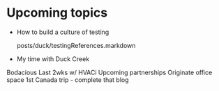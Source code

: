 # Upcoming topics

+ How to build a culture of testing

	posts/duck/testingReferences.markdown
	
+ My time with Duck Creek


Bodacious
Last 2wks w/ HVACi
Upcoming partnerships
Originate office space
1st Canada trip - complete that blog
